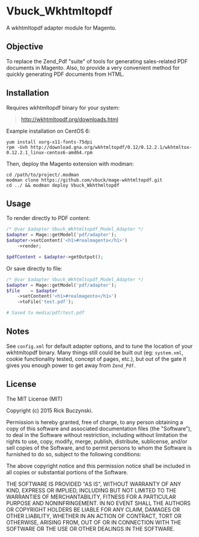 # Vbuck_Wkhtmltopdf

A wkhtmltopdf adapter module for Magento.

## Objective

To replace the Zend_Pdf "suite" of tools for generating sales-related PDF
documents in Magento. Also, to provide a very convenient method for quickly
generating PDF documents from HTML.

## Installation

Requires wkhtmltopdf binary for your system:

 > http://wkhtmltopdf.org/downloads.html

Example installation on CentOS 6:

```
yum install xorg-x11-fonts-75dpi
rpm -Uvh http://download.gna.org/wkhtmltopdf/0.12/0.12.2.1/wkhtmltox-0.12.2.1_linux-centos6-amd64.rpm
```

Then, deploy the Magento extension with modman:

```
cd /path/to/project/.modman
modman clone https://github.com/vbuck/mage-wkhtmltopdf.git
cd ../ && modman deploy Vbuck_Wkhthmltopdf
```

## Usage

To render directly to PDF content:

```php
/* @var $adapter Vbuck_Wkhtmltopdf_Model_Adapter */
$adapter = Mage::getModel('pdf/adapter');
$adapter->setContent('<h1>#realmagento</h1>')
    ->render;

$pdfContent = $adapter->getOutput();
```

Or save directly to file:

```php
/* @var $adapter Vbuck_Wkhtmltopdf_Model_Adapter */
$adapter = Mage::getModel('pdf/adapter');
$file    = $adapter
    ->setContent('<h1>#realmagento</h1>')
    ->toFile('test.pdf');

# Saved to media/pdf/test.pdf
```

## Notes

See `config.xml` for default adapter options, and to tune the location of your
wkhtmltopdf binary. Many things still could be built out (eg: `system.xml`,
cookie functionality tested, concept of pages, etc.), but out of the gate it
gives you enough power to get away from `Zend_Pdf`.

## License

The MIT License (MIT)

Copyright (c) 2015 Rick Buczynski.

Permission is hereby granted, free of charge, to any person obtaining a copy
of this software and associated documentation files (the "Software"), to deal
in the Software without restriction, including without limitation the rights
to use, copy, modify, merge, publish, distribute, sublicense, and/or sell
copies of the Software, and to permit persons to whom the Software is
furnished to do so, subject to the following conditions:

The above copyright notice and this permission notice shall be included in
all copies or substantial portions of the Software.

THE SOFTWARE IS PROVIDED "AS IS", WITHOUT WARRANTY OF ANY KIND, EXPRESS OR
IMPLIED, INCLUDING BUT NOT LIMITED TO THE WARRANTIES OF MERCHANTABILITY,
FITNESS FOR A PARTICULAR PURPOSE AND NONINFRINGEMENT. IN NO EVENT SHALL THE
AUTHORS OR COPYRIGHT HOLDERS BE LIABLE FOR ANY CLAIM, DAMAGES OR OTHER
LIABILITY, WHETHER IN AN ACTION OF CONTRACT, TORT OR OTHERWISE, ARISING FROM,
OUT OF OR IN CONNECTION WITH THE SOFTWARE OR THE USE OR OTHER DEALINGS IN
THE SOFTWARE.
